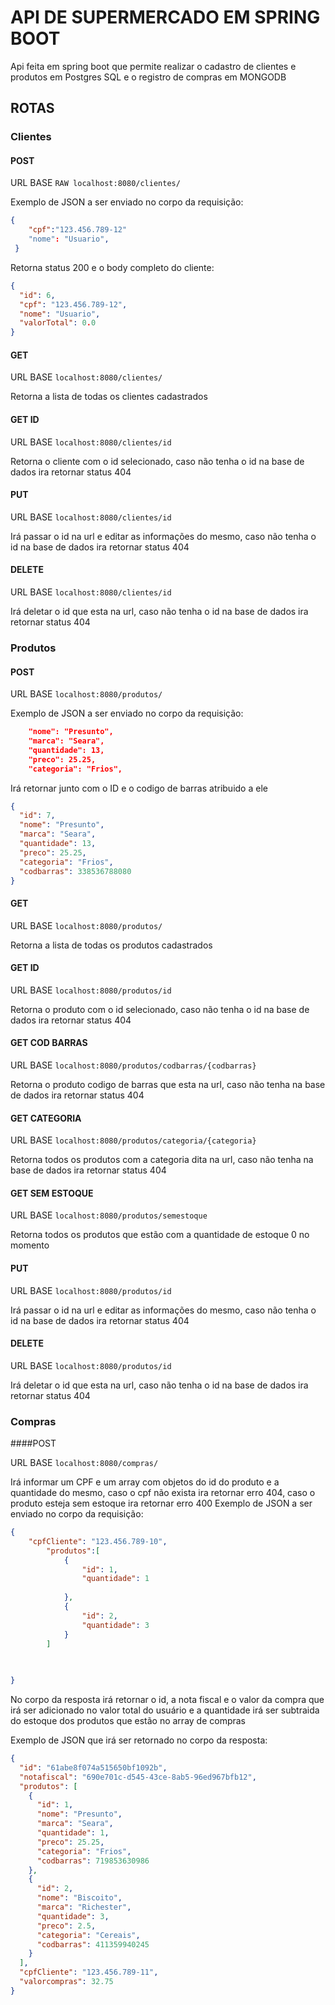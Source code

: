 
# API DE SUPERMERCADO EM SPRING BOOT

Api feita em spring boot que permite realizar o cadastro de clientes e produtos em Postgres SQL e o registro de compras em MONGODB

## ROTAS

### Clientes

#### POST
URL BASE ```RAW localhost:8080/clientes/```

Exemplo de JSON a ser enviado no corpo da requisição:
```JSON
{
    "cpf":"123.456.789-12"
    "nome": "Usuario",
 }

```

Retorna status 200 e o body completo do cliente:
```JSON
{
  "id": 6,
  "cpf": "123.456.789-12",
  "nome": "Usuario",
  "valorTotal": 0.0
}

```
#### GET

URL BASE ```localhost:8080/clientes/```

Retorna a lista de todas os clientes cadastrados

#### GET ID

URL BASE ```localhost:8080/clientes/id```

Retorna o cliente com o id selecionado, caso não tenha o id na base de dados ira retornar status 404

#### PUT

URL BASE ```localhost:8080/clientes/id```

Irá passar o id na url e editar as informações do mesmo, caso não tenha o id na base de dados ira retornar status 404

#### DELETE

URL BASE ```localhost:8080/clientes/id```

Irá deletar o id que esta na url, caso não tenha o id na base de dados ira retornar status 404


### Produtos

#### POST

URL BASE ```localhost:8080/produtos/```

Exemplo de JSON a ser enviado no corpo da requisição:

```JSON
    "nome": "Presunto",
    "marca": "Seara",
    "quantidade": 13,
    "preco": 25.25,
    "categoria": "Frios",

```
Irá retornar junto com o ID e o codigo de barras atribuido a ele

```JSON
{
  "id": 7,
  "nome": "Presunto",
  "marca": "Seara",
  "quantidade": 13,
  "preco": 25.25,
  "categoria": "Frios",
  "codbarras": 338536788080
}
```

#### GET

URL BASE ```localhost:8080/produtos/```

Retorna a lista de todas os produtos cadastrados

#### GET ID

URL BASE ```localhost:8080/produtos/id```

Retorna o produto com o id selecionado, caso não tenha o id na base de dados ira retornar status 404

#### GET COD BARRAS

URL BASE ```localhost:8080/produtos/codbarras/{codbarras}```

Retorna o produto codigo de barras que esta na url, caso não tenha na base de dados ira retornar status 404

#### GET CATEGORIA

URL BASE ```localhost:8080/produtos/categoria/{categoria}```

Retorna todos os produtos com a categoria dita na url, caso não tenha na base de dados ira retornar status 404

#### GET SEM ESTOQUE

URL BASE ```localhost:8080/produtos/semestoque```

Retorna todos os produtos que estão com a quantidade de estoque 0 no momento

#### PUT

URL BASE ```localhost:8080/produtos/id```

Irá passar o id na url e editar as informações do mesmo, caso não tenha o id na base de dados ira retornar status 404

#### DELETE

URL BASE ```localhost:8080/produtos/id```

Irá deletar o id que esta na url, caso não tenha o id na base de dados ira retornar status 404

### Compras

####POST

URL BASE ```localhost:8080/compras/```

Irá informar um CPF e um array com objetos do id do produto e a quantidade do mesmo, caso o cpf não exista ira retornar erro 404, caso o produto esteja sem estoque ira retornar erro 400
Exemplo de JSON a ser enviado no corpo da requisição:

```JSON
{
    "cpfCliente": "123.456.789-10",
		"produtos":[
			{
				"id": 1,
				"quantidade": 1
				
			},
			{
				"id": 2,
				"quantidade": 3
			}
		]
			
		

}
```
No corpo da resposta irá retornar o id, a nota fiscal e o valor da compra que irá ser adicionado no valor total do usuário e a quantidade irá ser subtraida do estoque dos produtos que estão no array de compras

Exemplo de JSON que irá ser retornado no corpo da resposta:
```JSON
{
  "id": "61abe8f074a515650bf1092b",
  "notafiscal": "690e701c-d545-43ce-8ab5-96ed967bfb12",
  "produtos": [
    {
      "id": 1,
      "nome": "Presunto",
      "marca": "Seara",
      "quantidade": 1,
      "preco": 25.25,
      "categoria": "Frios",
      "codbarras": 719853630986
    },
    {
      "id": 2,
      "nome": "Biscoito",
      "marca": "Richester",
      "quantidade": 3,
      "preco": 2.5,
      "categoria": "Cereais",
      "codbarras": 411359940245
    }
  ],
  "cpfCliente": "123.456.789-11",
  "valorcompras": 32.75
}
```


